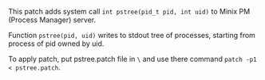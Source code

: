 This patch adds system call `int pstree(pid_t pid, int uid)` to Minix PM (Process Manager) server.

Function `pstree(pid, uid)` writes to stdout tree of processes, starting from process of pid owned by uid.

To apply patch, put pstree.patch file in `\` and use there command `patch -p1 < pstree.patch`.